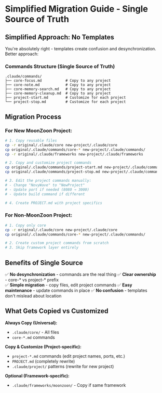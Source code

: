 # Simplified Migration Guide - Single Source of Truth

## Simplified Approach: No Templates

You're absolutely right - templates create confusion and desynchronization. Better approach:

### Commands Structure (Single Source of Truth)
```
.claude/commands/
├── core-focus.md           # Copy to any project
├── core-note.md            # Copy to any project  
├── core-memory-search.md   # Copy to any project
├── core-memory-cleanup.md  # Copy to any project
├── project-start.md        # Customize for each project
└── project-stop.md         # Customize for each project
```

## Migration Process

### For New MoonZoon Project:
```bash
# 1. Copy reusable files
cp -r original/.claude/core new-project/.claude/core
cp original/.claude/commands/core-* new-project/.claude/commands/
cp -r original/.claude/frameworks new-project/.claude/frameworks

# 2. Copy and customize project commands
cp original/.claude/commands/project-start.md new-project/.claude/commands/
cp original/.claude/commands/project-stop.md new-project/.claude/commands/

# 3. Edit the project commands manually:
# - Change "NovyWave" to "NewProject" 
# - Update port if needed (8080 → 3000)
# - Update build command if different

# 4. Create PROJECT.md with project specifics
```

### For Non-MoonZoon Project:
```bash
# 1. Copy only core
cp -r original/.claude/core new-project/.claude/core
cp original/.claude/commands/core-* new-project/.claude/commands/

# 2. Create custom project commands from scratch
# 3. Skip framework layer entirely
```

## Benefits of Single Source

✅ **No desynchronization** - commands are the real thing
✅ **Clear ownership** - core-* vs project-* prefix  
✅ **Simple migration** - copy files, edit project commands
✅ **Easy maintenance** - update commands in place
✅ **No confusion** - templates don't mislead about location

## What Gets Copied vs Customized

**Always Copy (Universal):**
- `.claude/core/` - All files
- `core-*.md` commands

**Copy & Customize (Project-specific):**
- `project-*.md` commands (edit project names, ports, etc.)
- `PROJECT.md` (completely rewrite)
- `.claude/project/` patterns (rewrite for new project)

**Optional (Framework-specific):**
- `.claude/frameworks/moonzoon/` - Copy if same framework